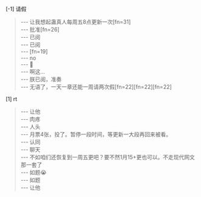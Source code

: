 
[-1] 请假
>--- 让我想起蛊真人每周五8点更新一次[fn=31]<br>
>--- 批准[fn=26]<br>
>--- 已阅<br>
>--- 已阅<br>
>--- [fn=19]<br>
>--- no<br>
>--- 🐔<br>
>--- 啊这…<br>
>--- 朕已阅，准奏<br>
>--- 无语了，一天一章还能一周请两次假[fn=22][fn=22][fn=22]<br>

[1] rt
>--- 让他<br>
>--- 肉疼<br>
>--- 人头<br>
>--- 月票4张，投了。暂停一段时间，等更新一大段再回来被看。<br>
>--- 认同<br>
>--- 聊天<br>
>--- 不如咱们还恢复到一周五更吧？要不然1月15+更也可以。不走现代网文那一套了<br>
>--- 如题😭<br>
>--- 如题<br>
>--- 让他<br>
